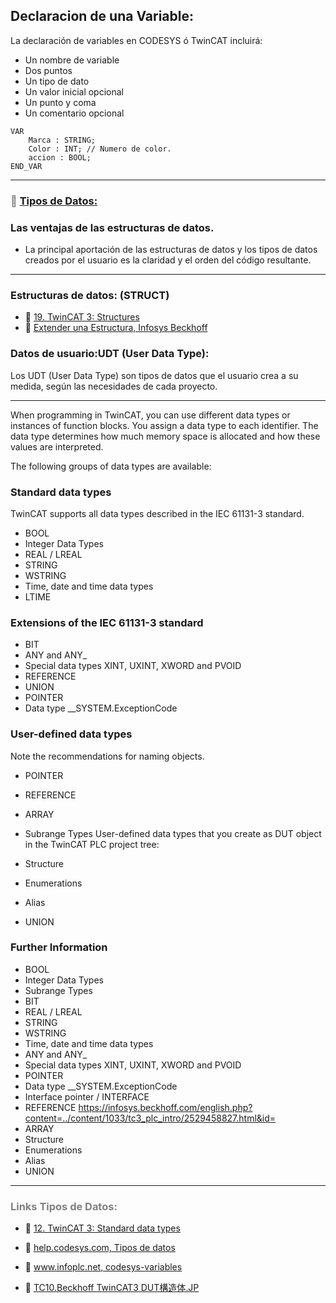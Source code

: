 ## Declaracion de una Variable:

La declaración de variables en CODESYS ó TwinCAT incluirá:

- Un nombre de variable
- Dos puntos
- Un tipo de dato
- Un valor inicial opcional
- Un punto y coma
- Un comentario opcional

```iecst
VAR
	Marca : STRING;
	Color : INT; // Numero de color.
	accion : BOOL;
END_VAR
```
***
### <span style="color:grey">🔗 [Tipos de Datos:](https://infosys.beckhoff.com/content/1033/tc3_plc_intro/2529388939.html?id=3451082169760117126)</span>

### Las ventajas de las estructuras de datos.
- La principal aportación de las estructuras de datos y los tipos de datos 
creados por el usuario es la claridad y el orden del código resultante.

***

###  Estructuras de datos: (STRUCT)

- 🔗 [19. TwinCAT 3: Structures](https://www.youtube.com/watch?v=KzZ73qAevlU)
- 🔗 [Extender una Estructura, Infosys Beckhoff](https://infosys.beckhoff.com/content/1033/tc3_plc_intro/3468091787.html?id=592001323464924565)

###  Datos de usuario:UDT (User Data Type):
Los UDT (User Data Type) son tipos de datos que el usuario crea a su medida, 
según las necesidades de cada proyecto.

***
When programming in TwinCAT, you can use different data types or instances of function blocks. You assign a data type to each identifier. The data type determines how much memory space is allocated and how these values are interpreted.

The following groups of data types are available:

### Standard data types
TwinCAT supports all data types described in the IEC 61131-3 standard.

- BOOL
- Integer Data Types
- REAL / LREAL
- STRING
- WSTRING
- Time, date and time data types
- LTIME
### Extensions of the IEC 61131-3 standard
- BIT
- ANY and ANY_<type>
- Special data types XINT, UXINT, XWORD and PVOID
- REFERENCE
- UNION
- POINTER
- Data type __SYSTEM.ExceptionCode
### User-defined data types
	
Note the recommendations for naming objects.

- POINTER
- REFERENCE
- ARRAY
- Subrange Types
User-defined data types that you create as DUT object in the TwinCAT PLC project tree:

- Structure
- Enumerations
- Alias
- UNION

### Further Information
- BOOL
- Integer Data Types
- Subrange Types
- BIT
- REAL / LREAL
- STRING
- WSTRING
- Time, date and time data types
- ANY and ANY_<type>
- Special data types XINT, UXINT, XWORD and PVOID
- POINTER
- Data type __SYSTEM.ExceptionCode
- Interface pointer / INTERFACE
- REFERENCE
https://infosys.beckhoff.com/english.php?content=../content/1033/tc3_plc_intro/2529458827.html&id=
- ARRAY
- Structure
- Enumerations
- Alias
- UNION

***
### <span style="color:grey">Links Tipos de Datos:</span>
- 🔗 [12. TwinCAT 3: Standard data types](https://www.youtube.com/watch?v=qh2cC6eOhKw)

- 🔗 [help.codesys.com, Tipos de datos](https://help.codesys.com/api-content/2/codesys/3.5.14.0/en/_cds_struct_reference_datatypes/#c2bdb4ccec0a8640e0157fbed-id-b8c8a0ca2bdb4ccdc0a8640e00e8ce32)

- 🔗 [www.infoplc.net, codesys-variables](https://www.infoplc.net/descargas/42-codesys/3418-codesys-variables-globales-persistentes)

- 🔗 [TC10.Beckhoff TwinCAT3 DUT構造体.JP](https://www.youtube.com/watch?v=UBmHhbZf12s)
